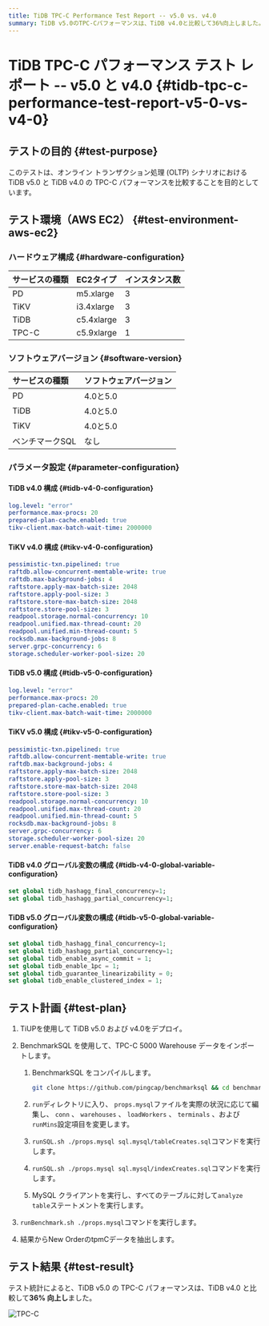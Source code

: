 ```yaml
---
title: TiDB TPC-C Performance Test Report -- v5.0 vs. v4.0
summary: TiDB v5.0のTPC-Cパフォーマンスは、TiDB v4.0と比較して36%向上しました。
---
```


# TiDB TPC-C パフォーマンス テスト レポート -- v5.0 と v4.0 {#tidb-tpc-c-performance-test-report-v5-0-vs-v4-0}

## テストの目的 {#test-purpose}

このテストは、オンライン トランザクション処理 (OLTP) シナリオにおける TiDB v5.0 と TiDB v4.0 の TPC-C パフォーマンスを比較することを目的としています。

## テスト環境（AWS EC2） {#test-environment-aws-ec2}

### ハードウェア構成 {#hardware-configuration}

| サービスの種類 | EC2タイプ     | インスタンス数 |
| :------ | :--------- | :------ |
| PD      | m5.xlarge  | 3       |
| TiKV    | i3.4xlarge | 3       |
| TiDB    | c5.4xlarge | 3       |
| TPC-C   | c5.9xlarge | 1       |

### ソフトウェアバージョン {#software-version}

| サービスの種類   | ソフトウェアバージョン |
| :-------- | :---------- |
| PD        | 4.0と5.0     |
| TiDB      | 4.0と5.0     |
| TiKV      | 4.0と5.0     |
| ベンチマークSQL | なし          |

### パラメータ設定 {#parameter-configuration}

#### TiDB v4.0 構成 {#tidb-v4-0-configuration}

```yaml
log.level: "error"
performance.max-procs: 20
prepared-plan-cache.enabled: true
tikv-client.max-batch-wait-time: 2000000
```

#### TiKV v4.0 構成 {#tikv-v4-0-configuration}

```yaml
pessimistic-txn.pipelined: true
raftdb.allow-concurrent-memtable-write: true
raftdb.max-background-jobs: 4
raftstore.apply-max-batch-size: 2048
raftstore.apply-pool-size: 3
raftstore.store-max-batch-size: 2048
raftstore.store-pool-size: 3
readpool.storage.normal-concurrency: 10
readpool.unified.max-thread-count: 20
readpool.unified.min-thread-count: 5
rocksdb.max-background-jobs: 8
server.grpc-concurrency: 6
storage.scheduler-worker-pool-size: 20
```

#### TiDB v5.0 構成 {#tidb-v5-0-configuration}

```yaml
log.level: "error"
performance.max-procs: 20
prepared-plan-cache.enabled: true
tikv-client.max-batch-wait-time: 2000000
```

#### TiKV v5.0 構成 {#tikv-v5-0-configuration}

```yaml
pessimistic-txn.pipelined: true
raftdb.allow-concurrent-memtable-write: true
raftdb.max-background-jobs: 4
raftstore.apply-max-batch-size: 2048
raftstore.apply-pool-size: 3
raftstore.store-max-batch-size: 2048
raftstore.store-pool-size: 3
readpool.storage.normal-concurrency: 10
readpool.unified.max-thread-count: 20
readpool.unified.min-thread-count: 5
rocksdb.max-background-jobs: 8
server.grpc-concurrency: 6
storage.scheduler-worker-pool-size: 20
server.enable-request-batch: false
```

#### TiDB v4.0 グローバル変数の構成 {#tidb-v4-0-global-variable-configuration}

```sql
set global tidb_hashagg_final_concurrency=1;
set global tidb_hashagg_partial_concurrency=1;
```

#### TiDB v5.0 グローバル変数の構成 {#tidb-v5-0-global-variable-configuration}

```sql
set global tidb_hashagg_final_concurrency=1;
set global tidb_hashagg_partial_concurrency=1;
set global tidb_enable_async_commit = 1;
set global tidb_enable_1pc = 1;
set global tidb_guarantee_linearizability = 0;
set global tidb_enable_clustered_index = 1;
```

## テスト計画 {#test-plan}

1.  TiUPを使用して TiDB v5.0 および v4.0をデプロイ。

2.  BenchmarkSQL を使用して、TPC-C 5000 Warehouse データをインポートします。

    1.  BenchmarkSQL をコンパイルします。

        ```bash
        git clone https://github.com/pingcap/benchmarksql && cd benchmarksql && ant
        ```

    2.  `run`ディレクトリに入り、 `props.mysql`ファイルを実際の状況に応じて編集し、 `conn` 、 `warehouses` 、 `loadWorkers` 、 `terminals` 、および`runMins`設定項目を変更します。

    3.  `runSQL.sh ./props.mysql sql.mysql/tableCreates.sql`コマンドを実行します。

    4.  `runSQL.sh ./props.mysql sql.mysql/indexCreates.sql`コマンドを実行します。

    5.  MySQL クライアントを実行し、すべてのテーブルに対して`analyze table`ステートメントを実行します。

3.  `runBenchmark.sh ./props.mysql`コマンドを実行します。

4.  結果からNew OrderのtpmCデータを抽出します。

## テスト結果 {#test-result}

テスト統計によると、TiDB v5.0 の TPC-C パフォーマンスは、TiDB v4.0 と比較して**36% 向上し**ました。

![TPC-C](https://download.pingcap.com/images/docs/tpcc_v5vsv4_corrected_v2.png)
